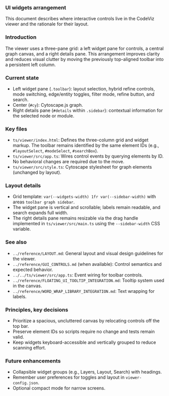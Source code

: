 ### UI widgets arrangement

This document describes where interactive controls live in the CodeViz viewer and the rationale for their layout.

### Introduction

The viewer uses a three-pane grid: a left widget pane for controls, a central graph canvas, and a right details pane. This arrangement improves clarity and reduces visual clutter by moving the previously top-aligned toolbar into a persistent left column.

### Current state

- Left widget pane (`.toolbar`): layout selection, hybrid refine controls, mode switching, edge/entity toggles, filter mode, refine button, and search.
- Center (`#cy`): Cytoscape.js graph.
- Right details pane (`#details` within `.sidebar`): contextual information for the selected node or module.

### Key files

- `ts/viewer/index.html`: Defines the three-column grid and widget markup. The toolbar remains identified by the same element IDs (e.g., `#layoutSelect`, `#modeSelect`, `#searchBox`).
- `ts/viewer/src/app.ts`: Wires control events by querying elements by ID. No behavioral changes are required due to the move.
- `ts/viewer/src/style.ts`: Cytoscape stylesheet for graph elements (unchanged by layout).

### Layout details

- Grid template: `var(--widgets-width) 1fr var(--sidebar-width)` with areas `toolbar graph sidebar`.
- The widget pane is vertical and scrollable; labels remain readable, and search expands full width.
- The right details pane remains resizable via the drag handle implemented in `ts/viewer/src/main.ts` using the `--sidebar-width` CSS variable.

### See also

- `../reference/LAYOUT.md`: General layout and visual design guidelines for the viewer.
- `../reference/GUI_CONTROLS.md` (when available): Control semantics and expected behavior.
- `../../ts/viewer/src/app.ts`: Event wiring for toolbar controls.
- `../reference/FLOATING_UI_TOOLTIP_INTEGRATION.md`: Tooltip system used in the canvas.
- `../reference/WORD_WRAP_LIBRARY_INTEGRATION.md`: Text wrapping for labels.

### Principles, key decisions

- Prioritize a spacious, uncluttered canvas by relocating controls off the top bar.
- Preserve element IDs so scripts require no change and tests remain valid.
- Keep widgets keyboard-accessible and vertically grouped to reduce scanning effort.

### Future enhancements

- Collapsible widget groups (e.g., Layers, Layout, Search) with headings.
- Remember user preferences for toggles and layout in `viewer-config.json`.
- Optional compact mode for narrow screens.


